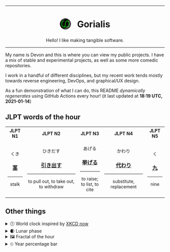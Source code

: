 ***

<h1 align="center">
<sub>
    <img src="readme/resources/avatar.png" height="36">
</sub>
&nbsp;
Gorialis
</h1>
<p align="center">
Hello! I like making tangible software.
</p>

***

My name is Devon and this is where you can view my public projects. I have a mix of stable and experimental projects, as well as some more comedic repositories.

I work in a handful of different disciplines, but my recent work tends mostly towards reverse engineering, DevOps, and graphical/UX design.

As a fun demonstration of what I can do, this README *dynamically regenerates* using GitHub Actions every hour! (it last updated at **18:19 UTC, 2021-01-14**)

<h2>JLPT words of the hour</h2>
<table>
    <tr>
        <th>JLPT N1</th>
        <th>JLPT N2</th>
        <th>JLPT N3</th>
        <th>JLPT N4</th>
        <th>JLPT N5</th>
    </tr>
    <tr>
        <td>
            <p align="center">くき</p>
            <h3 align="center"><b><a href="https://jisho.org/search/%E8%8C%8E">茎</a></b></h3>
            <hr>
            <p align="center">stalk</p>
        </td>
        <td>
            <p align="center">ひきだす</p>
            <h3 align="center"><b><a href="https://jisho.org/search/%E5%BC%95%E3%81%8D%E5%87%BA%E3%81%99">引き出す</a></b></h3>
            <hr>
            <p align="center">to pull out,<wbr> to take out,<wbr> to withdraw</p>
        </td>
        <td>
            <p align="center">あげる</p>
            <h3 align="center"><b><a href="https://jisho.org/search/%E6%8C%99%E3%81%92%E3%82%8B">挙げる</a></b></h3>
            <hr>
            <p align="center">to raise;<br> to list,<wbr> to cite</p>
        </td>
        <td>
            <p align="center">かわり</p>
            <h3 align="center"><b><a href="https://jisho.org/search/%E4%BB%A3%E3%82%8F%E3%82%8A">代わり</a></b></h3>
            <hr>
            <p align="center">substitute,<wbr> replacement</p>
        </td>
        <td>
            <p align="center">く</p>
            <h3 align="center"><b><a href="https://jisho.org/search/%E4%B9%9D">九</a></b></h3>
            <hr>
            <p align="center">nine</p>
        </td>
    </tr>
</table>

<h2>Other things</h2>
<details>
<summary>🕕  World clock inspired by <a href="https://xkcd.com/now">XKCD now</a></summary>

> <img src="generated/now.png" width="512">

</details>
<details>
<summary>🌒 Lunar phase</summary>

The moon is approximately 7.31% through its phase (Waxing Crescent).

</details>
<details>
<summary>&#x1f5bc; Fractal of the hour</summary>

> <img src="generated/fractal.png" width="512">

</details>
<details>
<summary>&#x23f2; Year percentage bar</summary>
<pre><code>2021 [▁▁▁▁▁▁▁▁▁▁▁▁▁▁▁▁▁▁▁▁] 3.77%</code></pre>
</details>
